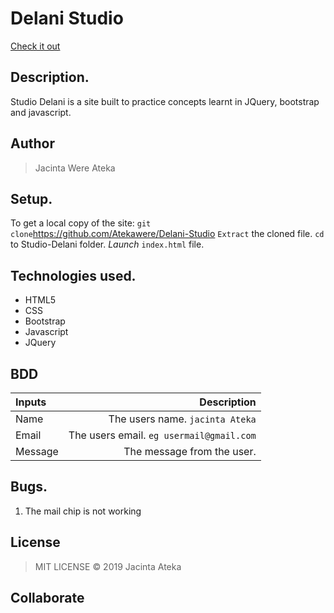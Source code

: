 # Delani Studio
[Check it out]( https://atekawere.github.io/Delani-Studio/)
## Description.
Studio Delani is a site built to practice concepts learnt in JQuery, bootstrap and javascript.
## Author
>Jacinta Were Ateka
## Setup.
To get a local copy of the site:
`git clone`https://github.com/Atekawere/Delani-Studio
`Extract` the cloned file.
`cd` to Studio-Delani folder.
*Launch* `index.html` file.
## Technologies used.
* HTML5
* CSS
* Bootstrap
* Javascript
* JQuery
## BDD
| Inputs |  Description |
| :---         |          ---: |
| Name   | The users name. `jacinta Ateka`|
| Email     | The users email. ``eg usermail@gmail.com``   |
| Message    | The message from the user.   |
## Bugs.
1. The mail chip is not working
## License
>MIT LICENSE &copy; 2019 Jacinta Ateka
## Collaborate

